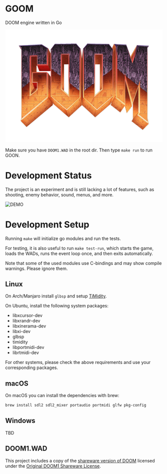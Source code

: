 # GOOM
DOOM engine written in Go

![GOOM](/misc/goom.png?raw=true "GOOM")

Make sure you have `DOOM1.WAD` in the root dir. Then type `make run` to run GOON.

# Development Status

The project is an experiment and is still lacking a lot of
features, such as shooting, enemy behavior, sound, menus, and more.

![DEMO](/misc/goom-preview.gif?raw=true "DEMO")

# Development Setup

Running `make` will initialize go modules and run the tests.

For testing, it is also useful to run `make test-run`, which starts the game,
loads the WADs, runs the event loop once, and then exits automatically.

Note that some of the used modules use C-bindings and may show compile warnings.
Please ignore them.

## Linux

On Arch/Manjaro install `glbsp`
and setup [TiMidity](https://wiki.archlinux.org/index.php/Timidity#Installation).

On Ubuntu, install the following system packages:

- libxcursor-dev
- libxrandr-dev
- libxinerama-dev
- libxi-dev
- glbsp
- timidity
- libportmidi-dev
- librtmidi-dev

For other systems, please check the above requirements and use your corresponding packages.

## macOS

On macOS you can install the dependencies with brew:

```bash
brew install sdl2 sdl2_mixer portaudio portmidi glfw pkg-config
```

## Windows

TBD

## DOOM1.WAD

This project includes a copy of the [shareware version of DOOM](https://doomwiki.org/wiki/DOOM1.WAD) licensed under the [Original DOOM1 Shareware License](DOOM1.LICENSE).
